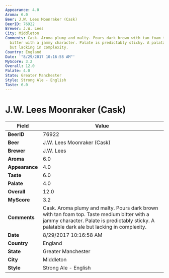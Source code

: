 ```yaml
---
Appearance: 4.0
Aroma: 6.0
Beer: J.W. Lees Moonraker (Cask)
BeerID: 76922
Brewer: J.W. Lees
City: Middleton
Comments: Cask. Aroma plumy and malty. Pours dark brown with tan foam top. Taste medium
  bitter with a jammy character. Palate is predictably sticky. A palatable dark ale
  but lacking in complexity.
Country: England
Date: '"8/29/2017 10:16:58 AM"'
MyScore: 3.2
Overall: 12.0
Palate: 4.0
State: Greater Manchester
Style: Strong Ale - English
Taste: 6.0
---
```


# J.W. Lees Moonraker (Cask)

| Field         | Value |
|---------------|-------|
| **BeerID** | 76922 |
| **Beer** | J.W. Lees Moonraker (Cask) |
| **Brewer** | J.W. Lees |
| **Aroma** | 6.0 |
| **Appearance** | 4.0 |
| **Taste** | 6.0 |
| **Palate** | 4.0 |
| **Overall** | 12.0 |
| **MyScore** | 3.2 |
| **Comments** | Cask. Aroma plumy and malty. Pours dark brown with tan foam top. Taste medium bitter with a jammy character. Palate is predictably sticky. A palatable dark ale but lacking in complexity. |
| **Date** | 8/29/2017 10:16:58 AM |
| **Country** | England |
| **State** | Greater Manchester |
| **City** | Middleton |
| **Style** | Strong Ale - English |
